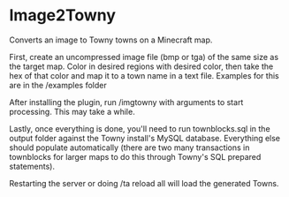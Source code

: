 # Image2Towny
Converts an image to Towny towns on a Minecraft map. 

First, create an uncompressed image file (bmp or tga) of the same size as the target map. Color in desired regions with desired color, then take the hex of that color and map it to a town name in a text file.
Examples for this are in the /examples folder

After installing the plugin, run /imgtowny with arguments to start processing. This may take a while.

Lastly, once everything is done, you'll need to run townblocks.sql in the output folder against the Towny install's MySQL database. 
Everything else should populate automatically (there are two many transactions in townblocks for larger maps to do this through Towny's SQL prepared statements).

Restarting the server or doing /ta reload all will load the generated Towns. 
